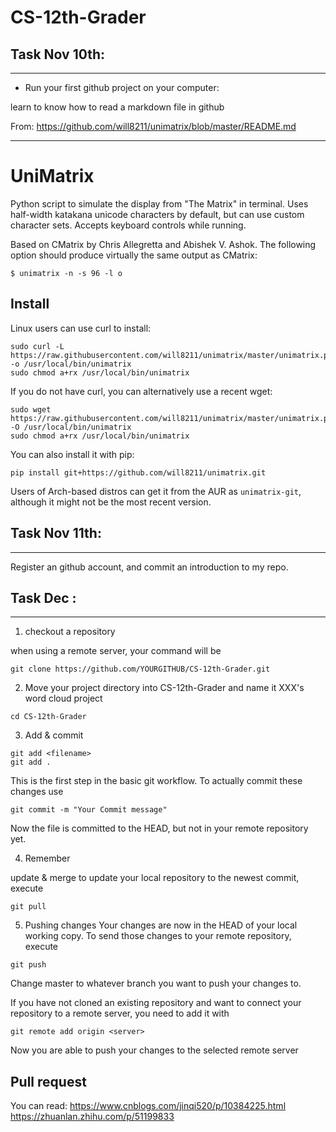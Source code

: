 # CS-12th-Grader

## Task Nov 10th:
***
* Run your first github project on your computer:


learn to know how to read a markdown file in github

From: https://github.com/will8211/unimatrix/blob/master/README.md
***

# UniMatrix

Python script to simulate the display from "The Matrix" in terminal. Uses half-width katakana unicode characters by default, but can use custom character sets. Accepts keyboard controls while running.

Based on CMatrix by Chris Allegretta and Abishek V. Ashok. The following option should produce virtually the same output as CMatrix:
```
$ unimatrix -n -s 96 -l o
```
## Install

Linux users can use curl to install:
```
sudo curl -L https://raw.githubusercontent.com/will8211/unimatrix/master/unimatrix.py -o /usr/local/bin/unimatrix
sudo chmod a+rx /usr/local/bin/unimatrix
```
If you do not have curl, you can alternatively use a recent wget:
```
sudo wget https://raw.githubusercontent.com/will8211/unimatrix/master/unimatrix.py -O /usr/local/bin/unimatrix
sudo chmod a+rx /usr/local/bin/unimatrix
```
You can also install it with pip:
```
pip install git+https://github.com/will8211/unimatrix.git
```

Users of Arch-based distros can get it from the AUR as ```unimatrix-git```, although it might not be the most recent version.



## Task Nov 11th:
***
Register an github account, and commit an introduction to my repo.



## Task Dec :
***
1. checkout a repository

when using a remote server, your command will be
```
git clone https://github.com/YOURGITHUB/CS-12th-Grader.git
```



2. Move your project directory into CS-12th-Grader and name it XXX's word cloud project
```
cd CS-12th-Grader
```


3. Add & commit
```
git add <filename>
git add .
```
This is the first step in the basic git workflow. To actually commit these changes use
```
git commit -m "Your Commit message"

```
Now the file is committed to the HEAD, but not in your remote repository yet.

4. Remember

update & merge
to update your local repository to the newest commit, execute 
```
git pull
```

5. Pushing changes
Your changes are now in the HEAD of your local working copy. To send those changes to your remote repository, execute 
```
git push 
```
Change master to whatever branch you want to push your changes to. 

If you have not cloned an existing repository and want to connect your repository to a remote server, you need to add it with
```
git remote add origin <server>
```
Now you are able to push your changes to the selected remote server

## Pull request

You can read: https://www.cnblogs.com/jinqi520/p/10384225.html
https://zhuanlan.zhihu.com/p/51199833






